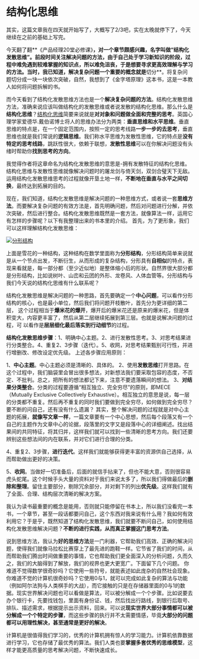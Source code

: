 # 结构化思维

其实，这篇文章我在四天就开始写了，大概写了2/3吧，实在太晚就停下了，今天继续在之前的基础上写完。

今天翻了翻**《产品经理20堂必修课》**，对一个章节颇感兴趣，名字叫做“结构化发散思维”。前段时间关注解决问题的方法，由于自己处于学习新知识的阶段，过程中难免遇到较难掌握的知识点，所以难免沮丧，于是想要寻求更高效理解与学习的方法。当时，我已知道，**解决复杂问题**一个重要的概念就是**切分**。将复杂问题切分成一块一块依次突破，自然，我想到了《金字塔原理》这本书，这是一本教人如何将问题拆解的书。

而今天看到了结构化发散思维方法也是一个**解决复杂问题的方法**。结构化发散思维方法，准确来说应该叫做结构化的发散思维或者说发散的结构化思维。那么什么是**结构化思维**？[结构化思维](http://wiki.mbalib.com/wiki/%E7%BB%93%E6%9E%84%E5%8C%96%E6%80%9D%E7%BB%B4)简要来说就是**对对象和问题做全面和完整的思考**。英国心理学家爱德华.戴伯诺博士将人的思维办法分为两类：**垂直思维和水平思维**。垂直思维的特点是，在一个固定范围内，按照一定的思考线路**一步一步的去思考**，垂直思维也就是我们常说的**逻辑思维**。我们称水平思维为发散性思维，它的特点是**没有特定的思考线路**，跳跃性很大，依赖于联想，**发散性思维**可以在你解决问题没有头绪时帮助你**找到思考的方向**。

我觉得作者将这章命名为结构化发散思维的意思是-拥有发散特征的结构化思维。结构化思维与发散性思维就像解决问题时的屠龙剑与倚天剑，双剑合璧天下无敌。运用结构化发散思维思考的过程就像开垦土地一样，**不断地在垂直与水平之间切换**，最终达到拓展的目的。

现在，我们知道，结构化发散思维是解决问题的一种思维方式，或者说一套**思维方法**。而要解决复杂问题的有效方法是，首先明确问题，然后对问题进行分解，并依次突破，然后进行整合。结构化发散思维既然是一套方法，就像算法一样，运用它有怎样的步骤呢？以下有我整理出来的书本里的介绍。
首先，为了更形象，我们可以这样理解结构化发散思维：

[![分形结构](http://upload-images.jianshu.io/upload_images/3205829-0d4324f699e2c5a2.jpeg?imageMogr2/auto-orient/strip%7CimageView2/2/w/1240)](http://www.huangruixuan.com/wordpress/wp-content/uploads/2016/04/f28a7a214c4b747083bc4f3ec145cebc.jpeg)


上面是雪花的一种结构，这种结构在数学里面称为**分形结构**，分形结构简单来说就是从一个节点出发，不断衍生，从而形成的复杂结构，分形具有**自相似**的特点，表现来看就是，每一部分都（至少近似地）是整体缩小后的形状。自然界很大部分都是分形结构，比如说树叶、山峦和云团的外形、龙卷风、人体血管等。分形结构与我们今天说的结构化思维有什么联系呢？

结构化发散思维是解决问题的一种思路，首先要确定一个**中心问题**，可以看作分形结构的核心，也是最小单位，然后我们将问题开枝散叶，首先分为更详细的第二层， 这个过程相当于**爆米花的爆开**，爆开后的爆米花还是原来的爆米花，但是体积变大，内容更丰富了，然后从第二层继续拓展到第三层。也就是说解决问题的过程，可 以看作是**层层细化最后落实到行动细节**的过程。

**结构化发散思维步骤**：1、明确中心主题。2、进行发散性思考。3、对思考结果进行分类整合。4、重复2、3步骤（迭代）。5、收网，对思考结果甄别可行性，并进行增删改、修改设定优先级。
上述各步骤应用原则：

1、**中心主题**。中心主题必须是清晰的、具体的。
2、使用**发散思维**打开思路。在这个过程中，我们脑袋里会冒出很多想法，对新想法我们要采取包容的态度，不否定、不批判。总之，把所有的想法都记下来，注意不要遗落瞬间的想法。
3、**对结果分类整合**。分类的过程要遵循“相互独立、完全穷尽”的原则，即MECE（Mutually Exclusive Collectively Exhaustive）。相互独立的意思是说，每一层的分类都不重复。然后再不重复的同时我们要做到完全穷尽，如何做到完全穷尽？要不断的问自己，还有没有什么遗漏？
其实，整个解决问题的过程就是对中心主题的拓展，**就像写文章一样**，一篇文章要有一个中心思想，然后每个段落又有一个自己的主题作为文章中心的论据，段落里的文字又是段落中心的详细阐述。找出结果间的共同特征，将其归并，这样我们就可以找到一些清晰的思考方向。我们还要辨别这些想法间的内在联系，并对它们进行合理的分类。

4、重复2、3步骤，**进行迭代**。这样我们就能够获得更丰富的资源供自己选择，从而帮助做出更好的决策。

5、**收网**。当做好一切准备后，后面的就信手拈来了，但也不能大意，否则很容易虎头蛇尾。这个时候手头大量的资料对于我们来说太多了，所以我们得做最后的**删除和整理**。留住主要部分，剔除冗余部分，并对剩下的列出**优先级**。这样我们就有了全面、合理、结构层次清晰的解决方案。

我认为读书最重要的概念是能用，否则就只能停留在书本上，所以我们没看完一本书，一个章节，甚至一段话都要问自己，这个东西对我来说有什么用？我如何有效利用它？于是乎，既然知道了结构化发散思维，我们就要不断问自己，如何使用结构化发散思维解决问题？**不断的进行实践，从而真正掌握这门思考方法**。

说到思维方法，我认为**好的思维方法**是一门利器，它帮助我们高效、正确的解决问题，使得我们就像马拉松比赛穿上了最先进的跑鞋一样。它节省了我们的时间，从而帮助我们腾出时间做重要的事情，它也帮助我们更全面深入的分析问题，久而久之，我们的大脑得到了解放，我们的视界也更大更宽广。下面留下几个问题。
你难道不觉得数学很奇妙吗？它使用一些符号，就能表述如此庞杂的自然社会现象。你难道不觉的计算机很奇妙吗？它使用0与1，就可以完成如此复杂的算法与功能（例如阿尔法狗与人类棋手的大战），而它接触的只是在存储器里面的0与1的数据。现实世界解决问题也可以看做是算法，可以被分解成一个个步骤。比如说要去办个银行卡，先要找钱包，里面有身份证、钱，然后找出行路线，到银行后取号、排队、描述需求，根据提示出示资料，回来。可以说**现实世界大部分事情都可以被分解成一个个特定的步骤**，而这些步骤的执行并不太需要情感，毕竟**大部分的问题都可以用理性解决，甚至通常是更好的解决**。

计算机是很值得我们学习的，优秀的计算机拥有惊人的学习能力。计算机依靠数据进行学习，它也存储了最优秀的算法。我们人类也要**掌握多套优秀的思维模型**，这样才能更高质量的思考解决问题，不断快速成长。